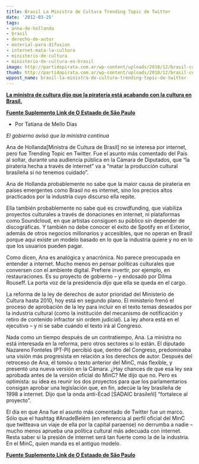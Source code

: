 ```yaml
---
title: Brasil La Ministra de Cultura Trending Topic de Twitter
date: '2012-03-25'
tags:
- anna-de-hollanda
- brasil
- derecho-de-autor
- material-para-difusion
- internet-mata-la-cultura
- ministerio-de-cultura
- ministerio-de-cultura-en-brasil
image: http://partidopirata.com.ar/wp-content/uploads/2010/12/brasil-copyright.png
thumb: http://partidopirata.com.ar/wp-content/uploads/2010/12/brasil-copyright-150x150.png
wppost_name: brasil-la-ministra-de-cultura-trending-topic-de-twitter
---
```


<strong><a href="http://partidopirata.com.ar/3637/brasil-la-pirateria-puede-matar-a-la-cultura-dice-el-ministerio-de-cultura">La ministra de cultura dijo que la piratería está acabando con la cultura en Brasil.</a></strong>

<strong><a href="http://blogs.estadao.com.br/tatiana-dias/ana-nao-gosta-da-internet-mas-seus-companheiros-gostam/" target="_blank">Fuente Suplemento Link de O Estaado de São Paulo</a></strong>
<ul>
	<li>Por Tatiana de Mello Dias</li>
</ul>
<em>El gobierno avisó que la ministra continua</em>

Ana de Hollanda[Ministra de Cultura de Brasil] no se interesa por internet, pero fue Trending Topic en Twitter. Fue el asunto más comentado del País al soltar, durante una audiencia pública en la Cámara de Diputados, que “la pirateria hecha a través de internet” va a “matar la producción cultural brasileña si no tenemos cuidado”.

Ana de Hollanda probablemente no sabe que la maior causa de pirateria en países emergentes como Brasil no es internet, sino los precios altos practicados por la industria cuyo discurso ella repite.

Ella también probablemente no sabe qué es crowdfunding, que viabiliza proyectos culturales a través de donaciones en internet, ni plataformas como Soundcloud, en que artistas consiguen su público sin depender de discográficas. Y también no debe conocer el éxito de Spotify en el Exterior, además de otros negocios millonarios y accesibles, que no operan en Brasil porque aqui existe un modelo basado en lo que la industria quiere y no en lo que los usuarios pueden pagar.

Como dicen, Ana es analógica y anacrónica. No parece preocupada en entender a internet. Mucho menos en pensar políticas culturales que conversen con el ambiente digital. Prefiere invertir, por ejemplo, en restauraciones. Es su proyecto de gobierno – y endosado por Dilma Rouseff. La porta voz de la presidencia dijo que ella se queda en el cargo.

La reforma de la ley de derechos de autor prioridad del Ministerio de Cultura hasta 2010, hoy está en segundo plano. El ministerio frenó el proceso de aprobación de la ley para incluir en el texto temas deseados por la industria cultural (como la institución del mecanismo de notificación y retiro de contenido infractor sin ordem judicial). La ley ahora está en el ejecutivo – y ni se sabe cuándo el texto irá al Congreso.

Nada como un tiempo después de un contratiempo, Ana. La ministra no está interesada en la reforma, pero otros sectores si lo están. El diputado Nazareno Fonteles (PT-PI) percibió que, dentro del Congreso, predominaba una visión más progresista en relación a los derechos de autor. Después del retroceso de Ana, él tomóu o texto anterior del MinC, más flexible, y presentó una nueva versión en la Cámara. ¿Hay chances de que esa ley sea aprobada antes de la versión oficial do MinC? Me dijo que no. Pero es optimista: su idea es reunir los dos proyectos para que los parlamentarios consigan aprobar una legislación que, en fin, adecúe la ley brasileña de 1998 a internet. Dijo que la onda anti-Ecad [SADAIC brasileñl] “fortalece al proyecto”.

El día en que Ana fue el asunto más comentado de Twitter fue un marco. Sólo que el hashtag #AnadeBelém (en referencia al perfil oficial del MinC que twitteava un viaje de ella por la capital paraense) no derrumba a nadie – mucho menos aprueba una política cultural más adecuada con internet. Resta saber si la presión de internet será tan fuerte como la de la industria. En el MinC, quien manda es el antiguo modelo.

<strong><a href="http://blogs.estadao.com.br/tatiana-dias/ana-nao-gosta-da-internet-mas-seus-companheiros-gostam/" target="_blank">Fuente Suplemento Link de O Estaado de São Paulo</a></strong>
